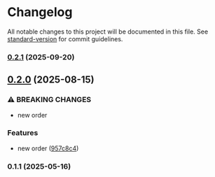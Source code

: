 # Changelog

All notable changes to this project will be documented in this file. See [standard-version](https://github.com/conventional-changelog/standard-version) for commit guidelines.

### [0.2.1](https://github.com/wxn0brP/lucerna-log/compare/v0.2.0...v0.2.1) (2025-09-20)

## [0.2.0](https://github.com/wxn0brP/lucerna-log/compare/v0.1.1...v0.2.0) (2025-08-15)


### ⚠ BREAKING CHANGES

* new order

### Features

* new order ([957c8c4](https://github.com/wxn0brP/lucerna-log/commit/957c8c40cfa38c55511680480776b01572e084ad))

### 0.1.1 (2025-05-16)
